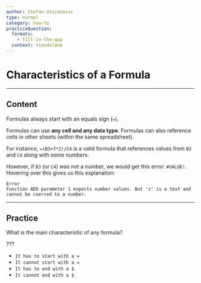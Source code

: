 ```yaml
---
author: Stefan-Stojanovic
type: normal
category: how-to
practiceQuestion:
  formats:
    - fill-in-the-gap
  context: standalone
---
```


# Characteristics of a Formula


---

## Content

Formulas always start with an equals sign (`=`).

Formulas can use **any cell and any data type**. Formulas can also reference cells in other sheets (within the same spreadsheet).

For instance, `=(B3+7*2)/C4` is a valid formula that references values from `B3` and `C4` along with some numbers.

However, if `B3` (or `C4`) was not a number, we would get this error: `#VALUE!`.
Hovering over this gives us this explanation:

```plain-text
Error
Function ADD parameter 1 expects number values. But 'z' is a text and cannot be coerced to a number.
```
 

---

## Practice

What is the main characteristic of any formula?

???

- `It has to start with a =`
- `It cannot start with a =`
- `It has to end with a $`
- `It cannot end with a $`
